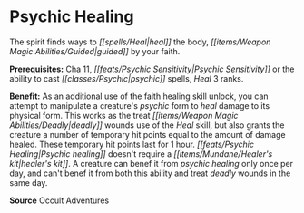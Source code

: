 ﻿---
cssclass: [feats]

---
# Psychic Healing

The spirit finds ways to _[[spells/Heal|heal]]_ the body, _[[items/Weapon Magic Abilities/Guided|guided]]_ by your faith.

**Prerequisites:** Cha 11, _[[feats/Psychic Sensitivity|Psychic Sensitivity]]_ or the ability to cast _[[classes/Psychic|psychic]]_ spells, _Heal_ 3 ranks.

**Benefit:** As an additional use of the faith healing skill unlock, you can attempt to manipulate a creature's _psychic_ form to _heal_ damage to its physical form. This works as the treat _[[items/Weapon Magic Abilities/Deadly|deadly]]_ wounds use of the _Heal_ skill, but also grants the creature a number of temporary hit points equal to the amount of damage healed. These temporary hit points last for 1 hour. _[[feats/Psychic Healing|Psychic healing]]_ doesn't require a _[[items/Mundane/Healer's kit|healer's kit]]_. A creature can benef it from _psychic healing_ only once per day, and can't benef it from both this ability and treat _deadly_ wounds in the same day.

**Source** Occult Adventures